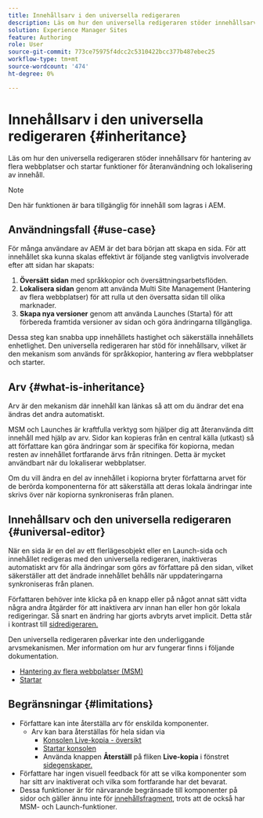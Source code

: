 ```yaml
---
title: Innehållsarv i den universella redigeraren
description: Läs om hur den universella redigeraren stöder innehållsarv för hantering av flera webbplatser och startar funktioner för återanvändning och lokalisering av innehåll.
solution: Experience Manager Sites
feature: Authoring
role: User
source-git-commit: 773ce75975f4dcc2c5310422bcc377b487ebec25
workflow-type: tm+mt
source-wordcount: '474'
ht-degree: 0%

---
```



# Innehållsarv i den universella redigeraren {#inheritance}

Läs om hur den universella redigeraren stöder innehållsarv för hantering av flera webbplatser och startar funktioner för återanvändning och lokalisering av innehåll.

>[!NOTE]
>
>Den här funktionen är bara tillgänglig för innehåll som lagras i AEM.

## Användningsfall {#use-case}

För många användare av AEM är det bara början att skapa en sida. För att innehållet ska kunna skalas effektivt är följande steg vanligtvis involverade efter att sidan har skapats:

1. **Översätt sidan** med språkkopior och översättningsarbetsflöden.
1. **Lokalisera sidan** genom att använda Multi Site Management (Hantering av flera webbplatser) för att rulla ut den översatta sidan till olika marknader.
1. **Skapa nya versioner** genom att använda Launches (Starta) för att förbereda framtida versioner av sidan och göra ändringarna tillgängliga.

Dessa steg kan snabba upp innehållets hastighet och säkerställa innehållets enhetlighet. Den universella redigeraren har stöd för innehållsarv, vilket är den mekanism som används för språkkopior, hantering av flera webbplatser och starter.

## Arv {#what-is-inheritance}

Arv är den mekanism där innehåll kan länkas så att om du ändrar det ena ändras det andra automatiskt.

MSM och Launches är kraftfulla verktyg som hjälper dig att återanvända ditt innehåll med hjälp av arv. Sidor kan kopieras från en central källa (utkast) så att författare kan göra ändringar som är specifika för kopiorna, medan resten av innehållet fortfarande ärvs från ritningen. Detta är mycket användbart när du lokaliserar webbplatser.

Om du vill ändra en del av innehållet i kopiorna bryter författarna arvet för de berörda komponenterna för att säkerställa att deras lokala ändringar inte skrivs över när kopiorna synkroniseras från planen.

## Innehållsarv och den universella redigeraren {#universal-editor}

När en sida är en del av ett flerlägesobjekt eller en Launch-sida och innehållet redigeras med den universella redigeraren, inaktiveras automatiskt arv för alla ändringar som görs av författare på den sidan, vilket säkerställer att det ändrade innehållet behålls när uppdateringarna synkroniseras från planen.

Författaren behöver inte klicka på en knapp eller på något annat sätt vidta några andra åtgärder för att inaktivera arv innan han eller hon gör lokala redigeringar. Så snart en ändring har gjorts avbryts arvet implicit. Detta står i kontrast till [sidredigeraren.](/help/sites-cloud/authoring/page-editor/edit-content.md#inherited-components)

Den universella redigeraren påverkar inte den underliggande arvsmekanismen. Mer information om hur arv fungerar finns i följande dokumentation.

* [Hantering av flera webbplatser (MSM)](/help/sites-cloud/administering/msm/overview.md)
* [Startar](/help/sites-cloud/authoring/launches/overview.md)

## Begränsningar {#limitations}

* Författare kan inte återställa arv för enskilda komponenter.
   * Arv kan bara återställas för hela sidan via
      * [Konsolen Live-kopia - översikt](/help/sites-cloud/administering/msm/live-copy-overview.md)
      * [Startar konsolen](/help/sites-cloud/authoring/launches/overview.md#the-launches-console)
      * Använda knappen **Återställ** på fliken **Live-kopia** i fönstret [sidegenskaper.](/help/sites-cloud/authoring/sites-console/page-properties.md)
* Författare har ingen visuell feedback för att se vilka komponenter som har sitt arv inaktiverat och vilka som fortfarande har det bevarat.
* Dessa funktioner är för närvarande begränsade till komponenter på sidor och gäller ännu inte för [innehållsfragment](/help/sites-cloud/administering/content-fragments/overview.md), trots att de också har MSM- och Launch-funktioner.
